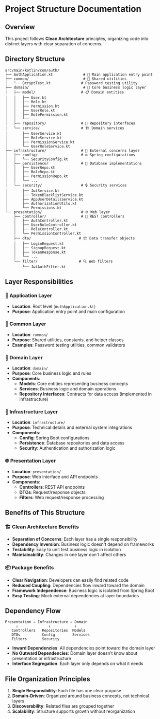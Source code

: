 # Project Structure Documentation

## Overview

This project follows **Clean Architecture** principles, organizing code into distinct layers with clear separation of concerns.

## Directory Structure

```
src/main/kotlin/com/auth/
├── AuthApplication.kt              # 🚀 Main application entry point
├── common/                         # 🔧 Shared utilities
│   └── BcryptTest.kt              # Password testing utility
├── domain/                         # 💼 Core business logic layer
│   ├── model/                     # 📋 Domain entities
│   │   ├── User.kt
│   │   ├── Role.kt
│   │   ├── Permission.kt
│   │   ├── UserRole.kt
│   │   ├── RolePermission.kt
│   │   └── ...
│   ├── repository/                # 🔌 Repository interfaces
│   └── service/                   # 🏗️ Domain services
│       ├── UserService.kt
│       ├── RoleService.kt
│       ├── PermissionService.kt
│       └── UserRoleService.kt
├── infrastructure/                # 🔧 External concerns layer
│   ├── config/                    # ⚙️ Spring configurations
│   │   └── SecurityConfig.kt
│   ├── persistence/               # 💾 Database implementations
│   │   ├── UserRepo.kt
│   │   ├── RoleRepo.kt
│   │   ├── PermissionRepo.kt
│   │   └── ...
│   └── security/                  # 🔒 Security services
│       ├── JwtService.kt
│       ├── TokenBlacklistService.kt
│       ├── AppUserDetailsService.kt
│       ├── AuthorizationUtils.kt
│       └── Permissions.kt
└── presentation/                  # 🌐 Web layer
    ├── controller/                # 📡 REST controllers
    │   ├── AuthController.kt
    │   ├── UserRoleController.kt
    │   ├── RoleController.kt
    │   └── PermissionController.kt
    ├── dto/                      # 📦 Data transfer objects
    │   ├── LoginRequest.kt
    │   ├── SignupRequest.kt
    │   ├── TokenResponse.kt
    │   └── ...
    └── filter/                   # 🔍 Web filters
        └── JwtAuthFilter.kt
```

## Layer Responsibilities

### 🚀 Application Layer
- **Location**: Root level (`AuthApplication.kt`)
- **Purpose**: Application entry point and main configuration

### 🔧 Common Layer  
- **Location**: `common/`
- **Purpose**: Shared utilities, constants, and helper classes
- **Examples**: Password testing utilities, common validators

### 💼 Domain Layer
- **Location**: `domain/`
- **Purpose**: Core business logic and rules
- **Components**:
  - **Models**: Core entities representing business concepts
  - **Services**: Business logic and domain operations
  - **Repository Interfaces**: Contracts for data access (implemented in infrastructure)

### 🔧 Infrastructure Layer
- **Location**: `infrastructure/`
- **Purpose**: Technical details and external system integrations
- **Components**:
  - **Config**: Spring Boot configurations
  - **Persistence**: Database repositories and data access
  - **Security**: Authentication and authorization logic

### 🌐 Presentation Layer
- **Location**: `presentation/`
- **Purpose**: Web interface and API endpoints
- **Components**:
  - **Controllers**: REST API endpoints
  - **DTOs**: Request/response objects
  - **Filters**: Web request/response processing

## Benefits of This Structure

### 🏗️ Clean Architecture Benefits
- **Separation of Concerns**: Each layer has a single responsibility
- **Dependency Inversion**: Business logic doesn't depend on frameworks
- **Testability**: Easy to unit test business logic in isolation
- **Maintainability**: Changes in one layer don't affect others

### 📦 Package Benefits  
- **Clear Navigation**: Developers can easily find related code
- **Reduced Coupling**: Dependencies flow inward toward the domain
- **Framework Independence**: Business logic is isolated from Spring Boot
- **Easy Testing**: Mock external dependencies at layer boundaries

## Dependency Flow

```
Presentation → Infrastructure → Domain
     ↓              ↓           ↑
   Controllers   Repositories  Models
   DTOs          Config        Services
   Filters       Security      
```

- **Inward Dependencies**: All dependencies point toward the domain layer
- **No Outward Dependencies**: Domain layer doesn't know about presentation or infrastructure
- **Interface Segregation**: Each layer only depends on what it needs

## File Organization Principles

1. **Single Responsibility**: Each file has one clear purpose
2. **Domain-Driven**: Organized around business concepts, not technical layers
3. **Discoverability**: Related files are grouped together
4. **Scalability**: Structure supports growth without reorganization